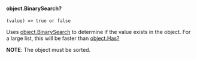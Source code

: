 #### object.BinarySearch?

``` suneido
(value) => true or false
```

Uses [object.BinarySearch](<object.BinarySearch.md>) to determine if the value exists in the object. For a large list, this will be faster than [object.Has?](<object.Has?.md>)

**NOTE**: The object must be sorted.